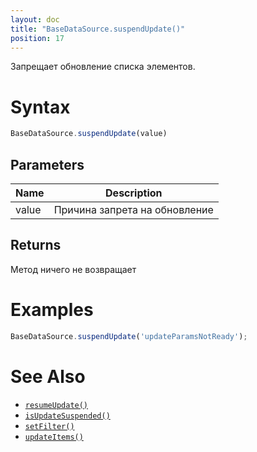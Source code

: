 ```yaml
---
layout: doc
title: "BaseDataSource.suspendUpdate()"
position: 17
---
```


Запрещает обновление списка элементов.

# Syntax

```js
BaseDataSource.suspendUpdate(value)
```
## Parameters

|Name|Description|
|----|-----------|
|value|Причина запрета на обновление|

## Returns

Метод ничего не возвращает

# Examples

```js
BaseDataSource.suspendUpdate('updateParamsNotReady');
```

# See Also

* [`resumeUpdate()`](../BaseDataSource.resumeUpdate/)
* [`isUpdateSuspended()`](../BaseDataSource.isUpdateSuspended/)
* [`setFilter()`](../BaseDataSource.setFilter/)
* [`updateItems()`](../BaseDataSource.updateItems/)
